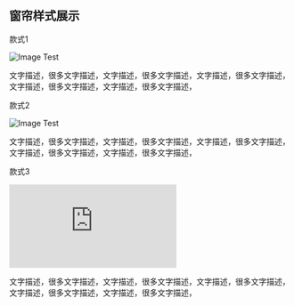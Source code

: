## 窗帘样式展示

款式1

![Image Test](https://t7.baidu.com/it/u=2495958299,3475794540&fm=193&f=GIF)

文字描述，很多文字描述，文字描述，很多文字描述，文字描述，很多文字描述，文字描述，很多文字描述，文字描述，很多文字描述，

款式2

![Image Test](https://t7.baidu.com/it/u=1754788235,2357109804&fm=193&f=GIF)

文字描述，很多文字描述，文字描述，很多文字描述，文字描述，很多文字描述，文字描述，很多文字描述，文字描述，很多文字描述，

款式3

![Image Test](https://img-s-msn-com.akamaized.net/tenant/amp/entityid/AAKdFOk.img?h=1080&w=1920&m=6&q=60&o=f&l=f)

文字描述，很多文字描述，文字描述，很多文字描述，文字描述，很多文字描述，文字描述，很多文字描述，文字描述，很多文字描述，



